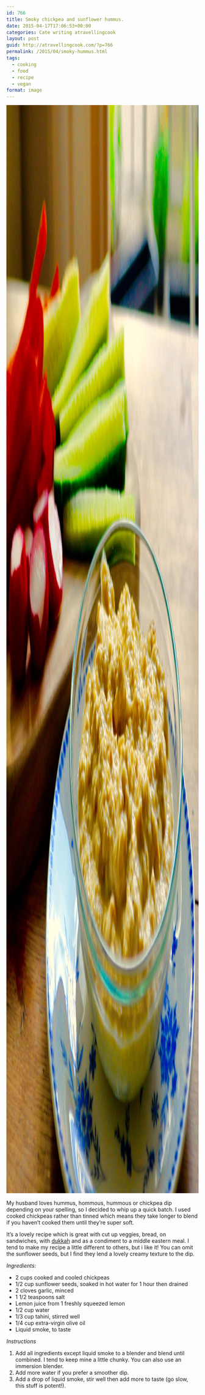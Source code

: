 ```yaml
---
id: 766
title: Smoky chickpea and sunflower hummus.
date: 2015-04-17T17:06:53+00:00
categories: Cate writing atravellingcook
layout: post
guid: http://atravellingcook.com/?p=766
permalink: /2015/04/smoky-hummus.html
tags:
  - cooking
  - food
  - recipe
  - vegan
format: image
---
```

[<img class="alignnone size-full wp-image-767" src="/images/atc-migrate/2015/04/DSC0343.jpg" alt="_DSC0343" width="4045" height="2848" />](/images/atc-migrate/2015/04/DSC0343.jpg)

My husband loves hummus, hommous, hummous or chickpea dip depending on your spelling, so I decided to whip up a quick batch. I used cooked chickpeas rather than tinned which means they take longer to blend if you haven&#8217;t cooked them until they&#8217;re super soft.



It&#8217;s a lovely recipe which is great with cut up veggies, bread, on sandwiches, with [dukkah](http://atravellingcook.com/2014/03/sunday-cooking-dukkah.html "Dukkah") and as a condiment to a middle eastern meal. I tend to make my recipe a little different to others, but i like it! You can omit the sunflower seeds, but I find they lend a lovely creamy texture to the dip.

_Ingredients:_

  * 2 cups cooked and cooled chickpeas
  * 1/2 cup sunflower seeds, soaked in hot water for 1 hour then drained
  * 2 cloves garlic, minced
  * 1 1/2 teaspoons salt
  * Lemon juice from 1 freshly squeezed lemon
  * 1/2 cup water
  * 1/3 cup tahini, stirred well
  * 1/4 cup extra-virgin olive oil
  * Liquid smoke, to taste

_Instructions_

  1. Add all ingredients except liquid smoke to a blender and blend until combined. I tend to keep mine a little chunky. You can also use an immersion blender.
  2. Add more water if you prefer a smoother dip.
  3. Add a drop of liquid smoke, stir well then add more to taste (go slow, this stuff is potent!).

&nbsp;